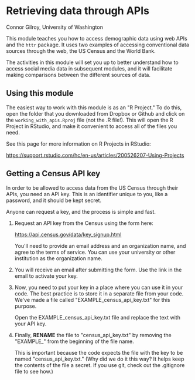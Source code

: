 # Retrieving data through APIs

Connor Gilroy, University of Washington

This module teaches you how to access demographic data using web APIs and
the `httr` package. It uses two examples of accessing conventional data 
sources through the web, the US Census and the World Bank. 

The activities in this module will set you up to better understand how to 
access social media data in subsequent modules, and it will facilitate making
comparisons between the different sources of data.

## Using this module

The easiest way to work with this module is as an "R Project." To do this, 
open the folder that you downloaded from Dropbox or Github and click on the
`working_with_apis.Rproj` file (not the .R file!). This will open the R Project
in RStudio, and make it convenient to access all of the files you need.

See this page for more information on R Projects in RStudio:

https://support.rstudio.com/hc/en-us/articles/200526207-Using-Projects

## Getting a Census API key

In order to be allowed to access data from the US Census through their APIs, 
you need an API key. This is an identifier unique to you, like a password, 
and it should be kept secret. 

Anyone can request a key, and the process is simple and fast.

1. Request an API key from the Census using the form here:  

    https://api.census.gov/data/key_signup.html  
    
    You'll need to provide an email address and an organization name, 
    and agree to the terms of service. You can use your university or 
    other institution as the organization name. 
    
2. You will receive an email after submitting the form. Use the link in 
    the email to activate your key. 
    
3. Now, you need to put your key in a place where you can use it in your code. 
    The best practice is to store it in a separate file from your code. We've
    made a file called "EXAMPLE_census_api_key.txt" for this purpose. 
    
    Open the EXAMPLE_census_api_key.txt file and replace the text with your 
    API key.
    
4. Finally, **RENAME** the file to "census_api_key.txt" by removing the
    "EXAMPLE_" from the beginning of the file name. 
    
    This is important because the code expects the file with the key to be
    named "census_api_key.txt." (Why did we do it this way? It helps keep the
    contents of the file a secret. If you use git, check out the .gitignore 
    file to see how.)

